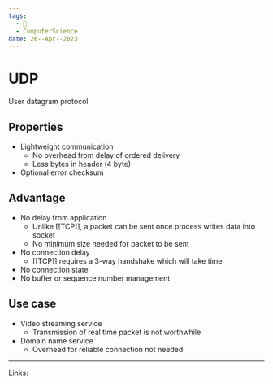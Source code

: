 ```yaml
---
tags:
  - 🌱
  - ComputerScience
date: 26--Apr--2023
---
```


# UDP
User datagram protocol
## Properties
- Lightweight communication
    - No overhead from delay of ordered delivery
    - Less bytes in header (4 byte)
- Optional error checksum
## Advantage
- No delay from application
    - Unlike [[TCP]], a packet can be sent once process writes data into socket
    - No minimum size needed for packet to be sent
- No connection delay
    - [[TCP]] requires a 3-way handshake which will take time
- No connection state
- No buffer or sequence number management
## Use case
- Video streaming service
    - Transmission of real time packet is not worthwhile
- Domain name service
    - Overhead for reliable connection not needed
---
Links: 